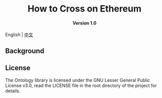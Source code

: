 <h1 align="center">How to Cross on Ethereum</h1>
<h4 align="center">Version 1.0 </h4>

English | [中文](how_to_cross_on_ethereum_CN.md)

## Background

## License

The Ontology library is licensed under the GNU Lesser General Public License v3.0, read the LICENSE file in the root directory of the project for details.
